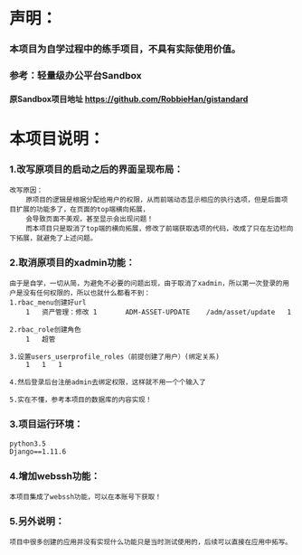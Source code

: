 # 声明：
### 本项目为自学过程中的练手项目，不具有实际使用价值。
### 参考：轻量级办公平台Sandbox
#### 原Sandbox项目地址 https://github.com/RobbieHan/gistandard

# 本项目说明：
### 1.改写原项目的启动之后的界面呈现布局：
    改写原因：
        原项目的逻辑是根据分配给用户的权限，从而前端动态显示相应的执行选项，但是后面项目扩展的功能多了，在页面的top端横向拓展，
        会导致页面不美观，甚至显示会出现问题！
        而本项目只是取消了top端的横向拓展，修改了前端获取选项的代码，改成了只在左边栏向下拓展，就避免了上述问题。
### 2.取消原项目的xadmin功能：
    由于是自学，一切从简，为避免不必要的问题出现，由于取消了xadmin，所以第一次登录的用户是没有任何权限的，所以也就什么都看不到：
    1.rbac_menu创建好url
        1	资产管理：修改	1		ADM-ASSET-UPDATE	/adm/asset/update	1
    
    2.rbac_role创建角色
        1	超管
        
    3.设置users_userprofile_roles（前提创建了用户）(绑定关系)
        1	1	1
    
    4.然后登录后台注册admin去绑定权限，这样就不用一个个输入了
    
    5.实在不懂，参考本项目的数据库的内容实现！


    
### 3.项目运行环境：
    python3.5
    Django==1.11.6
    
### 4.增加webssh功能：
    本项目集成了webssh功能，可以在本账号下获取！
    
### 5.另外说明：
    项目中很多创建的应用并没有实现什么功能只是当时测试使用的，后续可以直接在应用中拓写。
 
    
